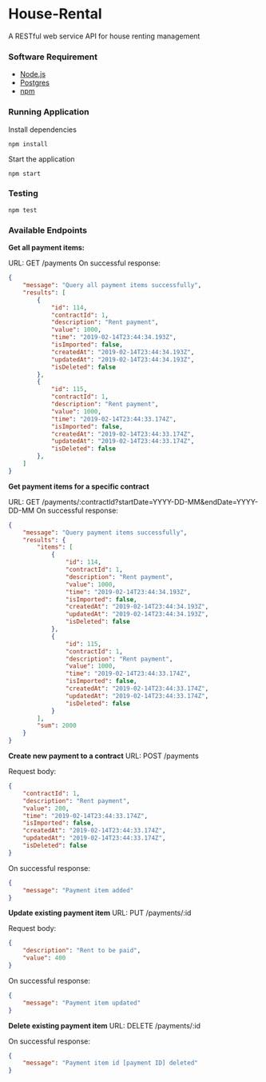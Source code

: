 # House-Rental

A RESTful web service API for house renting management

### Software Requirement

* [Node.js](https://nodejs.org/en/)
* [Postgres](https://www.postgresql.org/download/)
* [npm](https://www.npmjs.com/get-npm)

### Running Application

Install dependencies

`npm install`

Start the application

`npm start`

### Testing

`npm test`


### Available Endpoints

**Get all payment items:** 

URL: GET /payments
On successful response: 

```json
{
    "message": "Query all payment items successfully",
    "results": [
        {
            "id": 114,
            "contractId": 1,
            "description": "Rent payment",
            "value": 1000,
            "time": "2019-02-14T23:44:34.193Z",
            "isImported": false,
            "createdAt": "2019-02-14T23:44:34.193Z",
            "updatedAt": "2019-02-14T23:44:34.193Z",
            "isDeleted": false
        },
        {
            "id": 115,
            "contractId": 1,
            "description": "Rent payment",
            "value": 1000,
            "time": "2019-02-14T23:44:33.174Z",
            "isImported": false,
            "createdAt": "2019-02-14T23:44:33.174Z",
            "updatedAt": "2019-02-14T23:44:33.174Z",
            "isDeleted": false
        },
    ]
}
```

**Get payment items for a specific contract**

URL: GET /payments/:contractId?startDate=YYYY-DD-MM&endDate=YYYY-DD-MM
On successful response: 
```json
{
    "message": "Query payment items successfully",
    "results": {
        "items": [
            {
                "id": 114,
                "contractId": 1,
                "description": "Rent payment",
                "value": 1000,
                "time": "2019-02-14T23:44:34.193Z",
                "isImported": false,
                "createdAt": "2019-02-14T23:44:34.193Z",
                "updatedAt": "2019-02-14T23:44:34.193Z",
                "isDeleted": false
            },
            {
                "id": 115,
                "contractId": 1,
                "description": "Rent payment",
                "value": 1000,
                "time": "2019-02-14T23:44:33.174Z",
                "isImported": false,
                "createdAt": "2019-02-14T23:44:33.174Z",
                "updatedAt": "2019-02-14T23:44:33.174Z",
                "isDeleted": false
            }
        ],
        "sum": 2000
    }
}
```
**Create new payment to a contract**
URL: POST /payments

Request body: 
```json
{
    "contractId": 1,
    "description": "Rent payment",
    "value": 200,
    "time": "2019-02-14T23:44:33.174Z",
    "isImported": false,
    "createdAt": "2019-02-14T23:44:33.174Z",
    "updatedAt": "2019-02-14T23:44:33.174Z",
    "isDeleted": false
}
```
On successful response: 
````json
{
    "message": "Payment item added"
}
````

**Update existing payment item**
URL: PUT /payments/:id

Request body: 
```json
{
    "description": "Rent to be paid",
    "value": 400
}
```
On successful response: 
````json
{
    "message": "Payment item updated"
}
````

**Delete existing payment item**
URL: DELETE /payments/:id

On successful response: 
````json
{
    "message": "Payment item id [payment ID] deleted"
}
````












